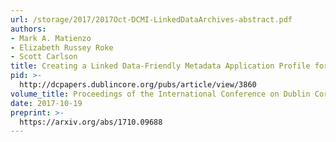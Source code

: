 ```yaml
---
url: /storage/2017/2017Oct-DCMI-LinkedDataArchives-abstract.pdf
authors:
- Mark A. Matienzo
- Elizabeth Russey Roke
- Scott Carlson
title: Creating a Linked Data-Friendly Metadata Application Profile for Archival Description
pid: >-
  http://dcpapers.dublincore.org/pubs/article/view/3860
volume_title: Proceedings of the International Conference on Dublin Core and Metadata Applications
date: 2017-10-19
preprint: >-
  https://arxiv.org/abs/1710.09688
---
```

